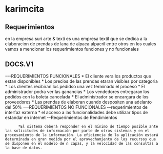 # karimcita
## Requerimientos
en la empresa suri arte & texti es una empresa textil 
que se dedica a la elaboracion de prendas de lana de alpaca
alpacril entre otros
en los cuales vamos a mencionar los requerimientos funciones y no funcionales 

 
       
## DOCS.V1
  ---REQUERIMIENTOS FUNCIONALES 
     * El cliente vera los productos que estan disponibles 
     * Los precios de las prendas etaran visibles por categoria
     * Los clientes recibiran los pedidso una vez terminado el proceso
     * El administrador podra ver las ganancias 
     * Los vendedores entregaran los pedidos con la boleta cancelada
     * El administrador se encargara de los proveedores
     * Las prendas de elaboran cuando despositen una adelanto del 50%
   ---REQUERIMIENTOS NO FUNCIONALES 
      --requerimientos de interfaz externa
        * el acceso a las funcionalidades debe utilizar tipos de estandar en internet
      --Requerimientos de Rendimientos

          *El sistema deberá responder en el mínimo de tiempo posible ante las solicitudes de información por parte de otros sistemas y en el procesamiento de la información. La eficiencia de la aplicación estará determinada en gran medida por el aprovechamiento de los recursos que se disponen en el modelo de n capas, y la velocidad de las consultas a la base de datos.
       